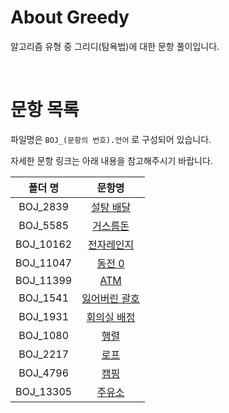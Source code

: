 # About Greedy

알고리즘 유형 중 그리디(탐욕법)에 대한 문항 풀이입니다.

<br>

# 문항 목록

파일명은 `BOJ_(문항의 번호).언어` 로 구성되어 있습니다.

자세한 문항 링크는 아래 내용을 참고해주시기 바랍니다.

|  폴더 명  |                        문항명                         |
| :-------: | :---------------------------------------------------: |
| BOJ_2839  |   [설탕 배달](https://www.acmicpc.net/problem/2839)   |
| BOJ_5585  |   [거스름돈](https://www.acmicpc.net/problem/5585)    |
| BOJ_10162 |  [전자레인지](https://www.acmicpc.net/problem/10162)  |
| BOJ_11047 |    [동전 0](https://www.acmicpc.net/problem/11047)    |
| BOJ_11399 |     [ATM](https://www.acmicpc.net/problem/11399)      |
| BOJ_1541  | [잃어버린 괄호](https://www.acmicpc.net/problem/1541) |
| BOJ_1931  |  [회의실 배정](https://www.acmicpc.net/problem/1931)  |
| BOJ_1080  |     [행렬](https://www.acmicpc.net/problem/1080)      |
| BOJ_2217  |     [로프](https://www.acmicpc.net/problem/2217)      |
| BOJ_4796  |     [캠핑](https://www.acmicpc.net/problem/4796)      |
| BOJ_13305 |    [주유소](https://www.acmicpc.net/problem/13305)    |
